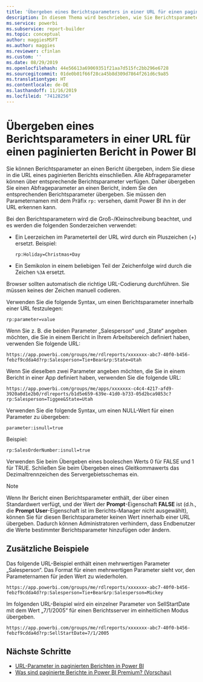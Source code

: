 ```yaml
---
title: 'Übergeben eines Berichtsparameters in einer URL für einen paginierten Bericht: Power BI-Berichts-Generator'
description: In diesem Thema wird beschrieben, wie Sie Berichtsparameter an einen Bericht übergeben, indem Sie diese in die URL eines paginierten Berichts einschließen.
ms.service: powerbi
ms.subservice: report-builder
ms.topic: conceptual
author: maggiesMSFT
ms.author: maggies
ms.reviewer: cfinlan
ms.custom: ''
ms.date: 08/29/2019
ms.openlocfilehash: 44e56613a69069351f21aa7d515fc2bb296e6728
ms.sourcegitcommit: 01de0b01f66f28ca45b8d309d7864f261d6c9a85
ms.translationtype: HT
ms.contentlocale: de-DE
ms.lasthandoff: 11/16/2019
ms.locfileid: "74128256"
---
```

# <a name="pass-a-report-parameter-in-a-url-for-a-paginated-report-in-power-bi"></a>Übergeben eines Berichtsparameters in einer URL für einen paginierten Bericht in Power BI 

Sie können Berichtsparameter an einen Bericht übergeben, indem Sie diese in die URL eines paginierten Berichts einschließen. Alle Abfrageparameter können über entsprechende Berichtsparameter verfügen. Daher übergeben Sie einen Abfrageparameter an einen Bericht, indem Sie den entsprechenden Berichtsparameter übergeben. Sie müssen den Parameternamen mit dem Präfix `rp:` versehen, damit Power BI ihn in der URL erkennen kann. 

Bei den Berichtsparametern wird die Groß-/Kleinschreibung beachtet, und es werden die folgenden Sonderzeichen verwendet: 

- Ein Leerzeichen im Parameterteil der URL wird durch ein Pluszeichen (+) ersetzt.  Beispiel: 

    ```rp:Holiday=Christmas+Day```

- Ein Semikolon in einem beliebigen Teil der Zeichenfolge wird durch die Zeichen `%3A` ersetzt.

Browser sollten automatisch die richtige URL-Codierung durchführen. Sie müssen keines der Zeichen manuell codieren. 

Verwenden Sie die folgende Syntax, um einen Berichtsparameter innerhalb einer URL festzulegen: 

```
rp:parameter=value
```

Wenn Sie z. B. die beiden Parameter „Salesperson“ und „State“ angeben möchten, die Sie in einem Bericht in Ihrem Arbeitsbereich definiert haben, verwenden Sie folgende URL: 

```
https://app.powerbi.com/groups/me/rdlreports/xxxxxxx-abc7-40f0-b456-febzf9cdda4d?rp:Salesperson=Tie+Bear&rp:State=Utah 
```

Wenn Sie dieselben zwei Parameter angeben möchten, die Sie in einem Bericht in einer App definiert haben, verwenden Sie die folgende URL: 

```
https://app.powerbi.com/groups/me/apps/xxxxxxx-c4c4-4217-afd9-3920a0d1e2b0/rdlreports/b1d5e659-639e-41d0-b733-05d2bca9853c?rp:Salesperson=Tiggee&State=Utah 
```

Verwenden Sie die folgende Syntax, um einen NULL-Wert für einen Parameter zu übergeben: 

```
parameter:isnull=true
```

Beispiel:

```
rp:SalesOrderNumber:isnull=true
```

Verwenden Sie beim Übergeben eines booleschen Werts 0 für FALSE und 1 für TRUE. Schließen Sie beim Übergeben eines Gleitkommawerts das Dezimaltrennzeichen des Servergebietsschemas ein.

> [!NOTE]
> Wenn Ihr Bericht einen Berichtsparameter enthält, der über einen Standardwert verfügt, und der Wert der **Prompt**-Eigenschaft **FALSE** ist (d.h., die **Prompt User**-Eigenschaft ist im Berichts-Manager nicht ausgewählt), können Sie für diesen Berichtsparameter keinen Wert innerhalb einer URL übergeben. Dadurch können Administratoren verhindern, dass Endbenutzer die Werte bestimmter Berichtsparameter hinzufügen oder ändern.

## <a name="additional-examples"></a>Zusätzliche Beispiele 

Das folgende URL-Beispiel enthält einen mehrwertigen Parameter „Salesperson“. Das Format für einen mehrwertigen Parameter sieht vor, den Parameternamen für jeden Wert zu wiederholen. 

```
https://app.powerbi.com/groups/me/rdlreports/xxxxxxx-abc7-40f0-b456-febzf9cdda4d?rp:Salesperson=Tie+Bear&rp:Salesperson=Mickey 
```

Im folgenden URL-Beispiel wird ein einzelner Parameter von SellStartDate mit dem Wert „7/1/2005“ für einen Berichtsserver im einheitlichen Modus übergeben.

```
https://app.powerbi.com/groups/me/rdlreports/xxxxxxx-abc7-40f0-b456-febzf9cdda4d?rp:SellStartDate=7/1/2005
```

## <a name="next-steps"></a>Nächste Schritte

- [URL-Parameter in paginierten Berichten in Power BI](report-builder-url-parameters.md)
- [Was sind paginierte Berichte in Power BI Premium? (Vorschau)](paginated-reports-report-builder-power-bi.md)

